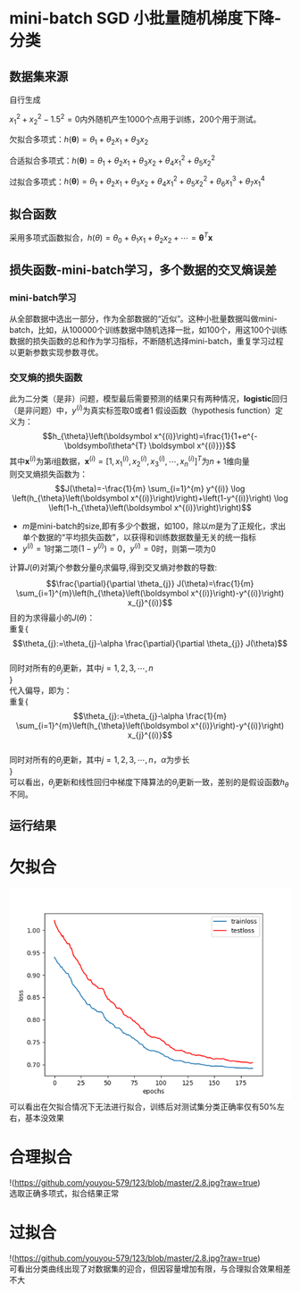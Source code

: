 
# mini-batch SGD 小批量随机梯度下降-分类

## 数据集来源

自行生成

$x_1^2 + x_2^2 - 1.5^2 = 0$内外随机产生1000个点用于训练，200个用于测试。 

欠拟合多项式：$h(\boldsymbol\theta)=\theta_1 + \theta_2x_1 + \theta_3x_2$

合适拟合多项式：$h(\boldsymbol\theta)=\theta_1 + \theta_2x_1 + \theta_3x_2 +\theta_4x_1^2 +\theta_5x_2^2$

过拟合多项式：$h(\boldsymbol\theta)=\theta_1 + \theta_2x_1 + \theta_3x_2 +\theta_4x_1^2 +\theta_5x_2^2 +\theta_6x_1^3 +\theta_7x_1^4$

## 拟合函数
采用多项式函数拟合，$h(\theta)=\theta_0+\theta_1x_1+\theta_2x_2+\cdots=\boldsymbol\theta^T\boldsymbol x$

## 损失函数-mini-batch学习，多个数据的交叉熵误差
### mini-batch学习
从全部数据中选出一部分，作为全部数据的“近似”。这种小批量数据叫做mini-batch，比如，从100000个训练数据中随机选择一批，如100个，用这100个训练数据的损失函数的总和作为学习指标，不断随机选择mini-batch，重复学习过程以更新参数实现参数寻优。
### 交叉熵的损失函数
此为二分类（是非）问题，模型最后需要预测的结果只有两种情况，**logistic**回归（是非问题）中，$y^{(i)}$为真实标签取0或者1
假设函数（hypothesis function）定义为：
$$h_{\theta}\left(\boldsymbol x^{(i)}\right)=\frac{1}{1+e^{-\boldsymbol\theta^{T} \boldsymbol x^{(i)}}}$$
其中$\boldsymbol x^{(i)}$为第$i$组数据，$\boldsymbol x^{(i)}=[1,x_1^{(i)},x_2^{(i)},x_3^{(i)},\cdots,x_n^{(i)}]^T$为$n+1$维向量  
则交叉熵损失函数为：
$$J(\theta)=-\frac{1}{m} \sum_{i=1}^{m} y^{(i)} \log \left(h_{\theta}\left(\boldsymbol x^{(i)}\right)\right)+\left(1-y^{(i)}\right) \log \left(1-h_{\theta}\left(\boldsymbol x^{(i)}\right)\right)$$
- $m$是mini-batch的size,即有多少个数据，如$100$，除以$m$是为了正规化，求出单个数据的“平均损失函数”，以获得和训练数据数量无关的统一指标
- $y^{(i)}=1$时第二项$\left(1-y^{(i)}\right)=0$，$y^{(i)}=0$时，则第一项为0  

计算$J(\theta)$对第$j$个参数分量$\theta_j$求偏导,得到交叉熵对参数的导数:
$$\frac{\partial}{\partial \theta_{j}} J(\theta)=\frac{1}{m} \sum_{i=1}^{m}\left(h_{\theta}\left(\boldsymbol x^{(i)}\right)-y^{(i)}\right) x_{j}^{(i)}$$
目的为求得最小的$J(\theta)$：  
重复$\{$  
$$\theta_{j}:=\theta_{j}-\alpha \frac{\partial}{\partial \theta_{j}} J(\theta)$$  
同时对所有的$\theta_j$更新，其中$j=1,2,3,\cdots,n$  
$\}$  
代入偏导，即为：  
重复$\{$  
$$\theta_{j}:=\theta_{j}-\alpha \frac{1}{m} \sum_{i=1}^{m}\left(h_{\theta}\left(\boldsymbol x^{(i)}\right)-y^{(i)}\right) x_{j}^{(i)}$$  
同时对所有的$\theta_j$更新，其中$j=1,2,3,\cdots,n$，$\alpha$为步长   
$\}$  
可以看出，$\theta_{j}$更新和线性回归中梯度下降算法的$\theta_{j}$更新一致，差别的是假设函数$h_{\theta}$不同。
## 运行结果

# 欠拟合
![训练损失](https://github.com/BillowRock/PatternRecognition/raw/master/minibatchSGD/underfit_loss.png)
可以看出在欠拟合情况下无法进行拟合，训练后对测试集分类正确率仅有50%左右，基本没效果

# 合理拟合
!(https://github.com/youyou-579/123/blob/master/2.8.jpg?raw=true)  
选取正确多项式，拟合结果正常

# 过拟合
!(https://github.com/youyou-579/123/blob/master/2.8.jpg?raw=true)  
可看出分类曲线出现了对数据集的迎合，但因容量增加有限，与合理拟合效果相差不大
